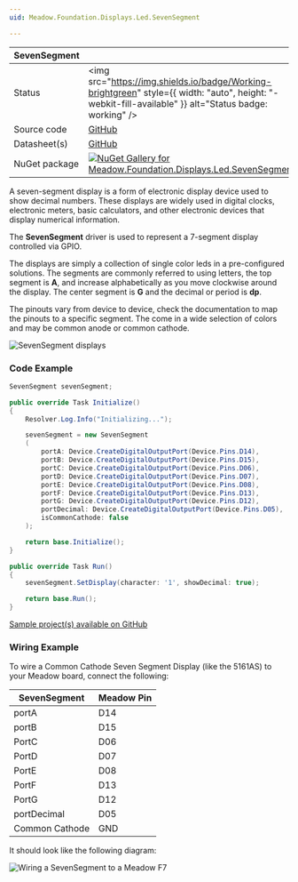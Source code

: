 ```yaml
---
uid: Meadow.Foundation.Displays.Led.SevenSegment

---
```


| SevenSegment | |
|--------|--------|
| Status | <img src="https://img.shields.io/badge/Working-brightgreen" style={{ width: "auto", height: "-webkit-fill-available" }} alt="Status badge: working" /> |
| Source code | [GitHub](https://github.com/WildernessLabs/Meadow.Foundation/tree/main/Source/Meadow.Foundation.Peripherals/Displays.Led.SevenSegment) |
| Datasheet(s) | [GitHub](https://github.com/WildernessLabs/Meadow.Foundation/tree/main/Source/Meadow.Foundation.Peripherals/Displays.Led.SevenSegment/Datasheet) |
| NuGet package | <a href="https://www.nuget.org/packages/Meadow.Foundation.Displays.Led.SevenSegment/" target="_blank"><img src="https://img.shields.io/nuget/v/Meadow.Foundation.Displays.Led.SevenSegment.svg?label=Meadow.Foundation.Displays.Led.SevenSegment" alt="NuGet Gallery for Meadow.Foundation.Displays.Led.SevenSegment" /></a> |

A seven-segment display is a form of electronic display device used to show  decimal numbers. These displays are widely used in digital clocks, electronic meters, basic calculators, and other electronic devices that display numerical information.

The **SevenSegment** driver is used to represent a 7-segment display controlled via GPIO. 

The displays are simply a collection of single color leds in a pre-configured solutions. The segments are commonly referred to using letters, the top segment is **A**, and increase alphabetically as you move clockwise around the display. The center segment is **G** and the decimal or period is **dp**.

The pinouts vary from device to device, check the documentation to map the pinouts to a specific segment. The come in a wide selection of colors and may be common anode or common cathode.

![SevenSegment displays](/API_Assets/Meadow.Foundation.Displays.Led.SevenSegment/SevenSegment.jpg)

### Code Example

```csharp
SevenSegment sevenSegment;

public override Task Initialize()
{
    Resolver.Log.Info("Initializing...");

    sevenSegment = new SevenSegment
    (
        portA: Device.CreateDigitalOutputPort(Device.Pins.D14),
        portB: Device.CreateDigitalOutputPort(Device.Pins.D15),
        portC: Device.CreateDigitalOutputPort(Device.Pins.D06),
        portD: Device.CreateDigitalOutputPort(Device.Pins.D07),
        portE: Device.CreateDigitalOutputPort(Device.Pins.D08),
        portF: Device.CreateDigitalOutputPort(Device.Pins.D13),
        portG: Device.CreateDigitalOutputPort(Device.Pins.D12),
        portDecimal: Device.CreateDigitalOutputPort(Device.Pins.D05),
        isCommonCathode: false
    );

    return base.Initialize();
}

public override Task Run()
{
    sevenSegment.SetDisplay(character: '1', showDecimal: true);

    return base.Run();
}

```

[Sample project(s) available on GitHub](https://github.com/WildernessLabs/Meadow.Foundation/tree/main/Source/Meadow.Foundation.Peripherals/Displays.Led.SevenSegment/Samples/SevenSegment_Sample)

### Wiring Example

To wire a Common Cathode Seven Segment Display (like the 5161AS) to your Meadow board, connect the following:

| SevenSegment   | Meadow Pin |
|----------------|------------|
| portA          | D14        |
| portB          | D15        |
| PortC          | D06        |
| PortD          | D07        |
| PortE          | D08        |
| PortF          | D13        |
| PortG          | D12        |
| portDecimal    | D05        |
| Common Cathode | GND        |

It should look like the following diagram:

![Wiring a SevenSegment to a Meadow F7](/API_Assets/Meadow.Foundation.Displays.Led.SevenSegment/SevenSegment_Fritzing.png)
